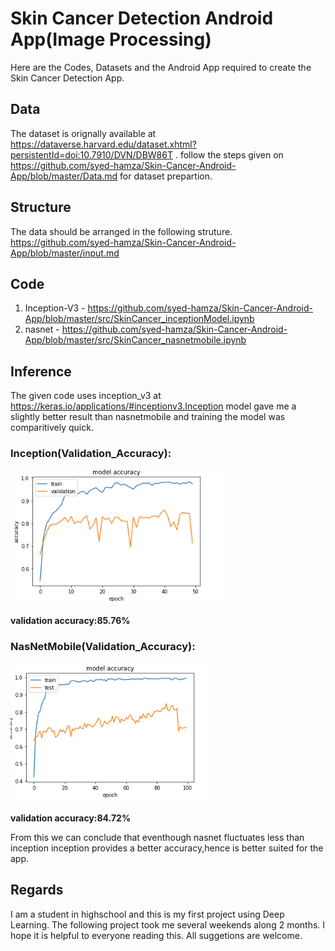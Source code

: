 # Skin Cancer Detection Android App(Image Processing)
Here are the Codes, Datasets and the Android App required to create the Skin Cancer Detection App.

## Data
The dataset is orignally available at https://dataverse.harvard.edu/dataset.xhtml?persistentId=doi:10.7910/DVN/DBW86T .
follow the steps given on https://github.com/syed-hamza/Skin-Cancer-Android-App/blob/master/Data.md for dataset prepartion.

## Structure
The data should be arranged in the following struture. \
https://github.com/syed-hamza/Skin-Cancer-Android-App/blob/master/input.md

## Code
1) Inception-V3 - https://github.com/syed-hamza/Skin-Cancer-Android-App/blob/master/src/SkinCancer_inceptionModel.ipynb
2) nasnet - https://github.com/syed-hamza/Skin-Cancer-Android-App/blob/master/src/SkinCancer_nasnetmobile.ipynb

## Inference
The given code uses inception_v3 at https://keras.io/applications/#inceptionv3.Inception model gave me a slightly better result than nasnetmobile and training the model was comparitively quick.

### Inception(Validation_Accuracy):
![inception](images/inceptionModelAcc.png)

**validation accuracy:85.76%**

### NasNetMobile(Validation_Accuracy):
![nasnet](images/nasnetModelAcc.png)

**validation accuracy:84.72%**

From this we can conclude that eventhough nasnet fluctuates less than inception inception provides a better accuracy,hence is better suited for the app.

## Regards
I am a student in highschool and this is my first project using Deep Learning.
The following project took me several weekends along 2 months. I hope it is helpful to everyone reading this.
All suggetions are welcome.

